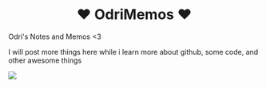 
<h1 align="center"> ♥ OdriMemos ♥ </h1>
Odri's Notes and Memos &lt;3

I will post more things here while i learn more about github, some code, and other awesome things

![](https://media.giphy.com/media/dz1b117ztVkHBG6b6p/giphy.gif)

